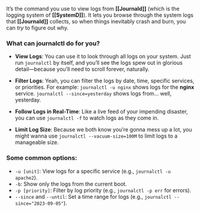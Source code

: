 It’s the command you use to view logs from **[[Journald]]** (which is the logging system of **[[SystemD]]**). It lets you browse through the system logs that **[[Journald]]** collects, so when things inevitably crash and burn, you can _try_ to figure out why.

### What can **journalctl** do for you?

- **View Logs**: You can use it to look through all logs on your system. Just run `journalctl` by itself, and you’ll see the logs spew out in glorious detail—because you’ll need to scroll forever, naturally.
    
- **Filter Logs**: Yeah, you can filter the logs by date, time, specific services, or priorities. For example:
	`journalctl -u nginx` shows logs for the **nginx** service.
	`journalctl --since=yesterday` shows logs from... well, yesterday. 
- **Follow Logs in Real-Time**: Like a live feed of your impending disaster, you can use `journalctl -f` to watch logs as they come in.
    
- **Limit Log Size**: Because we both know you’re gonna mess up a lot, you might wanna use `journalctl --vacuum-size=100M` to limit logs to a manageable size. 

### Some common options:

- `-u [unit]`: View logs for a specific service (e.g., `journalctl -u apache2`).
- `-b`: Show only the logs from the current boot.
- `-p [priority]`: Filter by log priority (e.g., `journalctl -p err` for errors).
- `--since` and `--until`: Set a time range for logs (e.g., `journalctl --since="2023-09-05"`).